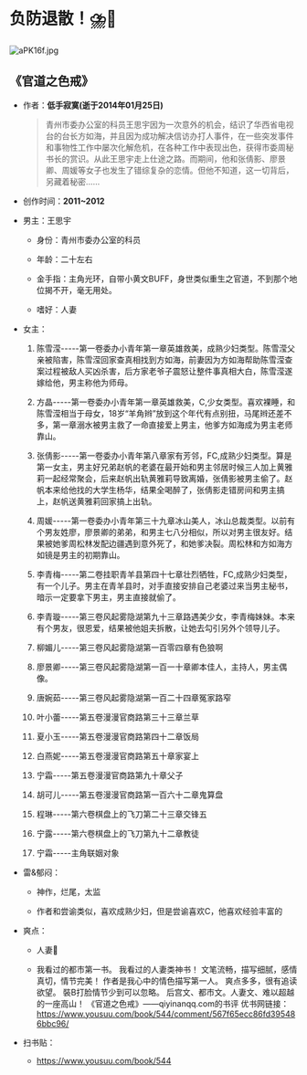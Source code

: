 # 负防退散！⛈️🤢

![aPK16f.jpg](https://bkimg.cdn.bcebos.com/pic/d058ccbf6c81800a4f04efe3b33533fa838b477d?x-bce-process=image/watermark,image_d2F0ZXIvYmFpa2U3Mg==,g_7,xp_5,yp_5/format,f_auto)

## 《官道之色戒》

- 作者：**低手寂寞(逝于2014年01月25日)**
  
    > 青州市委办公室的科员王思宇因为一次意外的机会，结识了华西省电视台的台长方如海，并且因为成功解决信访办打人事件，在一些突发事件和事物性工作中屡次化解危机，在各种工作中表现出色，获得市委周秘书长的赏识。从此王思宇走上仕途之路。而期间，他和张倩影、廖景卿、周媛等女子也发生了错综复杂的恋情。但他不知道，这一切背后，另藏着秘密……

- 创作时间：**2011~2012**

- 男主：王思宇

  * 身份：青州市委办公室的科员
  
  * 年龄：二十左右
  * 金手指：主角光环，自带小黄文BUFF，身世类似重生之官道，不到那个地位揭不开，毫无用处。
  * 嗜好：人妻

- 女主：

  1. 陈雪滢-----第一卷委办小青年第一章英雄救美，成熟少妇类型。陈雪滢父亲被陷害，陈雪滢回家查真相找到方如海，前妻因为方如海帮助陈雪滢查案过程被敌人买凶杀害，后方家老爷子震怒让整件事真相大白，陈雪滢遂嫁给他，男主称他为师母。

  2. 方晶-----第一卷委办小青年第一章英雄救美，C,少女类型。喜欢裸睡，和陈雪滢相当于母女，18岁“羊角辫”放到这个年代有点别扭，马尾辫还差不多，第一章溺水被男主救了一命直接爱上男主，他爹方如海成为男主老师靠山。
  3. 张倩影-----第一卷委办小青年第八章家有芳邻，FC,成熟少妇类型。算是第一女主，男主好兄弟赵帆的老婆在最开始和男主邻居时候三人加上黄雅莉一起经常聚会，后来赵帆出轨黄雅莉导致离婚，张倩影被男主偷了。赵帆本来给他找的大学生杨华，结果全喝醉了，张倩影走错房间和男主搞上，赵帆送黄雅莉回家搞上出轨。
  4. 周媛-----第一卷委办小青年第三十九章冰山美人，冰山总裁类型。以前有个男友姓廖，廖景卿的弟弟，和男主七八分相似，所以对男主很友好。结果被她爹周松林发配边疆遇到意外死了，和她爹决裂。周松林和方如海方如镜是男主的初期靠山。
  5. 李青梅-----第二卷挂职青羊县第四十七章壮烈牺牲，FC,成熟少妇类型，有一个儿子。男主在青羊县时，对手直接安排自己老婆过来当男主秘书，暗示一定要拿下男主，男主直接就偷了。
  6. 李青璇-----第三卷风起雾隐湖第九十三章路遇美少女，李青梅妹妹。本来有个男友，很恩爱，结果被他姐夫拆散，让她去勾引另外个领导儿子。
  7. 柳媚儿-----第三卷风起雾隐湖第一百零四章有色狼啊
  8. 廖景卿-----第三卷风起雾隐湖第一百一十章卿本佳人，主持人，男主偶像。
  9. 唐婉茹-----第三卷风起雾隐湖第一百二十四章冤家路窄
  10. 叶小蕾-----第五卷漫漫官商路第三十三章兰草
  11. 夏小玉-----第五卷漫漫官商路第四十二章饭局
  12. 白燕妮-----第五卷漫漫官商路第五十章家宴上
  13. 宁霜-----第五卷漫漫官商路第九十章父子
  14. 胡可儿-----第五卷漫漫官商路第一百六十二章鬼算盘
  15. 程琳-----第六卷棋盘上的飞刀第二十三章交锋五
  16. 宁露-----第六卷棋盘上的飞刀第九十二章教徒
  17. 宁霜-----主角联姻对象

- 雷&郁闷：

  * 神作，烂尾，太监

  * 作者和尝谕类似，喜欢成熟少妇，但是尝谕喜欢C，他喜欢经验丰富的

- 爽点：
  
  * 人妻👏

  * 我看过的都市第一书。
  我看过的人妻类神书！
  文笔流畅，描写细腻，感情真切，情节完美！
  作者是我心中的情色描写第一人。
  爽点多多，很有追读欲望。
  裝B打脸情节少到可以忽略。
  后宫文、都市文。人妻文、难以超越的一座高山！
  《官道之色戒》——qiyinanqq.com的书评
  优书网链接：https://www.yousuu.com/book/544/comment/567f65ecc86fd395486bbc96/

- 扫书贴：
  
  * <https://www.yousuu.com/book/544>